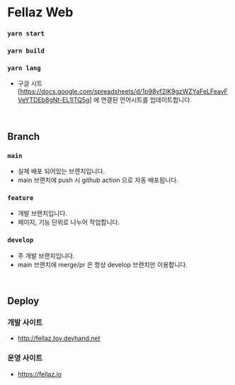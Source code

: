 # Fellaz Web

### `yarn start`

### `yarn build`

### `yarn lang`

- 구글 시트[https://docs.google.com/spreadsheets/d/1p98yf2lK9gzWZYaFeLFeavFVeYTDEb8gNt-EL1lTQ5g] 에 연결된 언어시트를 업데이트합니다.

<br>

## Branch

### `main`

- 실제 배포 되어있는 브랜치입니다.
- main 브랜치에 push 시 github action 으로 자동 배포됩니다.

### `feature`

- 개발 브랜치입니다.
- 페이지, 기능 단위로 나누어 작업합니다.

### `develop`

- 주 개발 브랜치입니다.
- main 브랜치에 merge/pr 은 항상 develop 브랜치만 이용합니다.

<br>

## Deploy

### 개발 사이트

- http://fellaz.toy.devhand.net

### 운영 사이트

- https://fellaz.io
